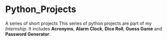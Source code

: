 # Python_Projects
A series of short projects
This series of python projects are part of my _Internship_.
It includes **Acronyms**, **Alarm Clock**, **Dice Roll**, **Guess Game** and **Password Generator**.
